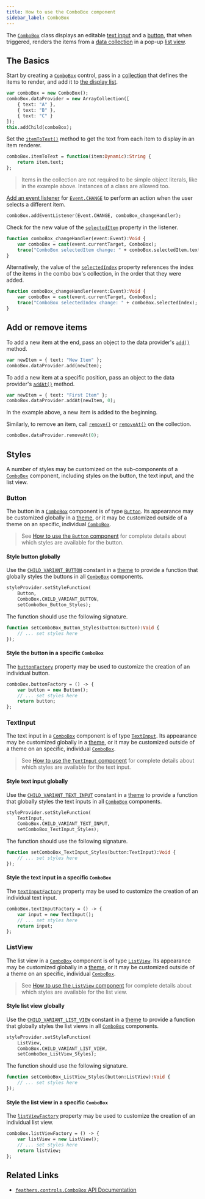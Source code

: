 ```yaml
---
title: How to use the ComboBox component
sidebar_label: ComboBox
---
```


The [`ComboBox`](https://api.feathersui.com/current/feathers/controls/ComboBox.html) class displays an editable [text input](./text-input.md) and a [button](./button.md), that when triggered, renders the items from a [data collection](./data-collections.md) in a pop-up [list view](./list-view.md).

## The Basics

Start by creating a [`ComboBox`](https://api.feathersui.com/current/feathers/controls/ComboBox.html) control, pass in a [collection](./data-collections.md) that defines the items to render, and add it to [the display list](https://books.openfl.org/openfl-developers-guide/display-programming/basics-of-display-programming.html).

```hx
var comboBox = new ComboBox();
comboBox.dataProvider = new ArrayCollection([
    { text: "A" },
    { text: "B" },
    { text: "C" }
]);
this.addChild(comboBox);
```

Set the [`itemToText()`](https://api.feathersui.com/current/feathers/controls/ComboBox.html#itemToText) method to get the text from each item to display in an item renderer.

```hx
comboBox.itemToText = function(item:Dynamic):String {
    return item.text;
};
```

> Items in the collection are not required to be simple object literals, like in the example above. Instances of a class are allowed too.

[Add an event listener](https://books.openfl.org/openfl-developers-guide/handling-events/basics-of-handling-events.html) for [`Event.CHANGE`](https://api.openfl.org/openfl/events/Event.html#CHANGE) to perform an action when the user selects a different item.

```hx
comboBox.addEventListener(Event.CHANGE, comboBox_changeHandler);
```

Check for the new value of the [`selectedItem`](https://api.feathersui.com/current/feathers/controls/ComboBox.html#selectedItem) property in the listener.

```hx
function comboBox_changeHandler(event:Event):Void {
    var comboBox = cast(event.currentTarget, ComboBox);
    trace("ComboBox selectedItem change: " + comboBox.selectedItem.text);
}
```

Alternatively, the value of the [`selectedIndex`](https://api.feathersui.com/current/feathers/controls/ComboBox.html#selectedIndex) property references the index of the items in the combo box's collection, in the order that they were added.

```hx
function comboBox_changeHandler(event:Event):Void {
    var comboBox = cast(event.currentTarget, ComboBox);
    trace("ComboBox selectedIndex change: " + comboBox.selectedIndex);
}
```

## Add or remove items

To add a new item at the end, pass an object to the data provider's [`add()`](https://api.feathersui.com/current/feathers/data/IFlatCollection.html#add) method.

```hx
var newItem = { text: "New Item" };
comboBox.dataProvider.add(newItem);
```

To add a new item at a specific position, pass an object to the data provider's [`addAt()`](https://api.feathersui.com/current/feathers/data/IFlatCollection.html#addAt) method.

```hx
var newItem = { text: "First Item" };
comboBox.dataProvider.addAt(newItem, 0);
```

In the example above, a new item is added to the beginning.

Similarly, to remove an item, call [`remove()`](https://api.feathersui.com/current/feathers/data/IFlatCollection.html#remove) or [`removeAt()`](https://api.feathersui.com/current/feathers/data/IFlatCollection.html#removeAt) on the collection.

```hx
comboBox.dataProvider.removeAt(0);
```

## Styles

A number of styles may be customized on the sub-components of a [`ComboBox`](https://api.feathersui.com/current/feathers/controls/ComboBox.html) component, including styles on the button, the text input, and the list view.

### Button

The button in a [`ComboBox`](https://api.feathersui.com/current/feathers/controls/ComboBox.html) component is of type [`Button`](./button.md). Its appearance may be customized globally in a [theme](./themes.md), or it may be customized outside of a theme on an specific, individual [`ComboBox`](https://api.feathersui.com/current/feathers/controls/ComboBox.html).

> See [How to use the `Button` component](./button.md#styles) for complete details about which styles are available for the button.

#### Style button globally

Use the [`CHILD_VARIANT_BUTTON`](https://api.feathersui.com/current/feathers/controls/ComboBox.html#CHILD_VARIANT_BUTTON) constant in a [theme](./themes.md) to provide a function that globally styles the buttons in all [`ComboBox`](https://api.feathersui.com/current/feathers/controls/ComboBox.html) components.

```hx
styleProvider.setStyleFunction(
    Button,
    ComboBox.CHILD_VARIANT_BUTTON,
    setComboBox_Button_Styles);
```

The function should use the following signature.

```hx
function setComboBox_Button_Styles(button:Button):Void {
    // ... set styles here
});
```

#### Style the button in a specific `ComboBox`

The [`buttonFactory`](https://api.feathersui.com/current/feathers/controls/ComboBox.html#buttonFactory) property may be used to customize the creation of an individual button.

```hx
comboBox.buttonFactory = () -> {
    var button = new Button();
    // ... set styles here
    return button;
};
```

### TextInput

The text input in a [`ComboBox`](https://api.feathersui.com/current/feathers/controls/ComboBox.html) component is of type [`TextInput`](./text-input.md). Its appearance may be customized globally in a [theme](./themes.md), or it may be customized outside of a theme on an specific, individual [`ComboBox`](https://api.feathersui.com/current/feathers/controls/ComboBox.html).

> See [How to use the `TextInput` component](./text-input.md#styles) for complete details about which styles are available for the text input.

#### Style text input globally

Use the [`CHILD_VARIANT_TEXT_INPUT`](https://api.feathersui.com/current/feathers/controls/ComboBox.html#CHILD_VARIANT_TEXT_INPUT) constant in a [theme](./themes.md) to provide a function that globally styles the text inputs in all [`ComboBox`](https://api.feathersui.com/current/feathers/controls/ComboBox.html) components.

```hx
styleProvider.setStyleFunction(
    TextInput,
    ComboBox.CHILD_VARIANT_TEXT_INPUT,
    setComboBox_TextInput_Styles);
```

The function should use the following signature.

```hx
function setComboBox_TextInput_Styles(button:TextInput):Void {
    // ... set styles here
});
```

#### Style the text input in a specific `ComboBox`

The [`textInputFactory`](https://api.feathersui.com/current/feathers/controls/ComboBox.html#textInputFactory) property may be used to customize the creation of an individual text input.

```hx
comboBox.textInputFactory = () -> {
    var input = new TextInput();
    // ... set styles here
    return input;
};
```

### ListView

The list view in a [`ComboBox`](https://api.feathersui.com/current/feathers/controls/ComboBox.html) component is of type [`ListView`](./list-view.md). Its appearance may be customized globally in a [theme](./themes.md), or it may be customized outside of a theme on an specific, individual [`ComboBox`](https://api.feathersui.com/current/feathers/controls/ComboBox.html).

> See [How to use the `ListView` component](./list-view.md#styles) for complete details about which styles are available for the list view.

#### Style list view globally

Use the [`CHILD_VARIANT_LIST_VIEW`](https://api.feathersui.com/current/feathers/controls/ComboBox.html#CHILD_VARIANT_LIST_VIEW) constant in a [theme](./themes.md) to provide a function that globally styles the list views in all [`ComboBox`](https://api.feathersui.com/current/feathers/controls/ComboBox.html) components.

```hx
styleProvider.setStyleFunction(
    ListView,
    ComboBox.CHILD_VARIANT_LIST_VIEW,
    setComboBox_ListView_Styles);
```

The function should use the following signature.

```hx
function setComboBox_ListView_Styles(button:ListView):Void {
    // ... set styles here
});
```

#### Style the list view in a specific `ComboBox`

The [`listViewFactory`](https://api.feathersui.com/current/feathers/controls/ComboBox.html#listViewFactory) property may be used to customize the creation of an individual list view.

```hx
comboBox.listViewFactory = () -> {
    var listView = new ListView();
    // ... set styles here
    return listView;
};
```

## Related Links

- [`feathers.controls.ComboBox` API Documentation](https://api.feathersui.com/current/feathers/controls/ComboBox.html)
